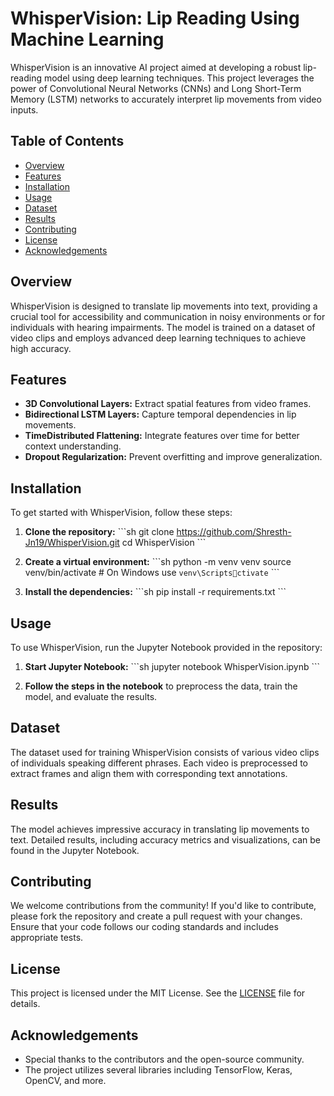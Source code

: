 
# WhisperVision: Lip Reading Using Machine Learning

WhisperVision is an innovative AI project aimed at developing a robust lip-reading model using deep learning techniques. This project leverages the power of Convolutional Neural Networks (CNNs) and Long Short-Term Memory (LSTM) networks to accurately interpret lip movements from video inputs.

## Table of Contents

- [Overview](#overview)
- [Features](#features)
- [Installation](#installation)
- [Usage](#usage)
- [Dataset](#dataset)
- [Results](#results)
- [Contributing](#contributing)
- [License](#license)
- [Acknowledgements](#acknowledgements)

## Overview

WhisperVision is designed to translate lip movements into text, providing a crucial tool for accessibility and communication in noisy environments or for individuals with hearing impairments. The model is trained on a dataset of video clips and employs advanced deep learning techniques to achieve high accuracy.

## Features

- **3D Convolutional Layers:** Extract spatial features from video frames.
- **Bidirectional LSTM Layers:** Capture temporal dependencies in lip movements.
- **TimeDistributed Flattening:** Integrate features over time for better context understanding.
- **Dropout Regularization:** Prevent overfitting and improve generalization.

## Installation

To get started with WhisperVision, follow these steps:

1. **Clone the repository:**
    \`\`\`sh
    git clone https://github.com/Shresth-Jn19/WhisperVision.git
    cd WhisperVision
    \`\`\`

2. **Create a virtual environment:**
    \`\`\`sh
    python -m venv venv
    source venv/bin/activate  # On Windows use `venv\Scriptsctivate`
    \`\`\`

3. **Install the dependencies:**
    \`\`\`sh
    pip install -r requirements.txt
    \`\`\`

## Usage

To use WhisperVision, run the Jupyter Notebook provided in the repository:

1. **Start Jupyter Notebook:**
    \`\`\`sh
    jupyter notebook WhisperVision.ipynb
    \`\`\`

2. **Follow the steps in the notebook** to preprocess the data, train the model, and evaluate the results.

## Dataset

The dataset used for training WhisperVision consists of various video clips of individuals speaking different phrases. Each video is preprocessed to extract frames and align them with corresponding text annotations.

## Results

The model achieves impressive accuracy in translating lip movements to text. Detailed results, including accuracy metrics and visualizations, can be found in the Jupyter Notebook.

## Contributing

We welcome contributions from the community! If you'd like to contribute, please fork the repository and create a pull request with your changes. Ensure that your code follows our coding standards and includes appropriate tests.

## License

This project is licensed under the MIT License. See the [LICENSE](LICENSE) file for details.

## Acknowledgements

- Special thanks to the contributors and the open-source community.
- The project utilizes several libraries including TensorFlow, Keras, OpenCV, and more.
